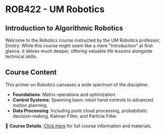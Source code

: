 # ROB422 - UM Robotics
## Introduction to Algorithmic Robotics

Welcome to the Robotics course instructed by the UM Robotics professor, Dmitry. While this course might seem like a mere "Introduction" at first glance, it delves much deeper, offering valuable life lessons alongside technical skills.

## Course Content
This primer on Robotics canvases a wide spectrum of the discipline:

- **Foundations**: Matrix operations and optimization.
- **Control Systems**: Spanning basic robot hand controls to advanced motion planning.
- **Data Processing**: Including point cloud processing, probabilistic decision-making, Kalman Filter, and Particle Filter.

🔗 **Course Details**: [Click Here](https://berenson.robotics.umich.edu/courses/fall2023iar/index.html) for full course information and materials.
